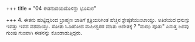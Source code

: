+++
title = "04 ಈತನುದಯದೊಳಿನ್ದು ಭೂಸುರ"

+++
4. ಈತನು ಹುಟ್ಟಿದ್ದರಿಂದ ಬ್ರಾಹ್ಮಣ ಜಾತಿಗೆ ಕ್ಷತ್ರಿಯರಿಗಿಂತ ಹೆಚ್ಚಿನ ಶ್ರೇಷ್ಠತೆಯುಂಟಾಯ್ತು. ಅತಿಶಯದ ಧನುಸ್ಸು ಇವತ್ತು ಇವನ ವಶವಾಯ್ತು. ಸೋತು ಓಡಿಹೋದ ಮಹೀಶ್ವರರ ಮಾತು ಅದೇತಕ್ಕೆ ? "ಮಝ ಪೂತು" ಎನುತ್ತ ಜನವು ಗುಂಪು ಗುಂಪಾಗಿ ಈತನನ್ನು ಕೊಂಡಾಡುತ್ತಿದ್ದರು.
